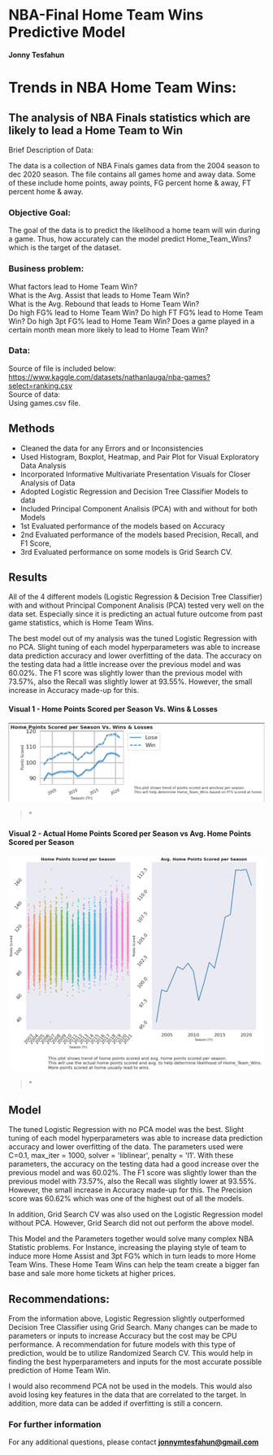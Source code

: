 # NBA-Final Home Team Wins Predictive Model 

**Jonny Tesfahun**

# Trends in NBA Home Team Wins:
## The analysis of NBA Finals statistics which are likely to lead a Home Team to Win

Brief Description of Data:

The data is a collection of NBA Finals games data from the 2004 season to dec 2020 season. The file contains all games home and away data. Some of these include home points, away points, FG percent home & away, FT percent home & away.

### Objective Goal:

The goal of the data is to predict the likelihood a home team will win during a game. Thus, how accurately can the model predict Home_Team_Wins? which is the target of the dataset. 

### Business problem:

What factors lead to Home Team Win?\
What is the Avg. Assist that leads to Home Team Win?\
What is the Avg. Rebound that leads to Home Team Win?\
Do high FG% lead to Home Team Win?
Do high FT FG% lead to Home Team Win?
Do high 3pt FG% lead to Home Team Win?
Does a game played in a certain month mean more likely to lead to Home Team Win?


### Data:
Source of file is included below: \
https://www.kaggle.com/datasets/nathanlauga/nba-games?select=ranking.csv  \
Source of data: \
Using games.csv file.


## Methods
- Cleaned the data for any Errors and or Inconsistencies
- Used Histogram, Boxplot, Heatmap, and Pair Plot for Visual Exploratory Data Analysis
- Incorporated Informative Multivariate Presentation Visuals for Closer Analysis of Data 
- Adopted Logistic Regression and Decision Tree Classifier Models to data
- Included Principal Component Analisis (PCA) with and without for both Models
- 1st Evaluated performance of the models based on Accuracy
- 2nd Evaluated performance of the models based Precision, Recall, and F1 Score, 
- 3rd Evaluated performance on some models is Grid Search CV. 

## Results 

All of the 4 different models (Logistic Regression & Decision Tree Classifier) with and without Principal Component Analisis (PCA) tested very well on the data set. Especially since it is predicting an actual future outcome from past game statistics, which is Home Team Wins. 

The best model out of my analysis was the tuned Logistic Regression with no PCA. Slight tuning of each model hyperparameters was able to increase data prediction accuracy and lower overfitting of the data. The accuracy on the testing data had a little increase over the previous model and was 60.02%. The F1 score was slightly lower than the previous model with 73.57%, also the Recall was slightly lower at 93.55%. However, the small increase in Accuracy made-up for this. 

#### Visual 1 - Home Points Scored per Season Vs. Wins & Losses
![My Image](https://github.com/Jonny-T87/NBA-Trends/blob/main/nba_trends.png)

> "
> 
#### Visual 2 - Actual Home Points Scored per Season vs Avg. Home Points Scored per Season
![My Image](https://github.com/Jonny-T87/NBA-Trends/blob/main/nba_trends_2_points.png)

> "


## Model

The tuned Logistic Regression with no PCA model was the best. Slight tuning of each model hyperparameters was able to increase data prediction accuracy and lower overfitting of the data. The parameters used were C=0.1, max_iter = 1000, solver = 'liblinear', penalty = 'l1'. With these parameters, the accuracy on the testing data had a good increase over the previous model and was 60.02%. The F1 score was slightly lower than the previous model with 73.57%, also the Recall was slightly lower at 93.55%. However, the small increase in Accuracy made-up for this. The Precision score was 60.62% which was one of the highest out of all the models.

In addition, Grid Search CV was also used on the Logistic Regression model without PCA. However, Grid Search did not out perform the above model. 

This Model and the Parameters together would solve many complex NBA Statistic problems. For Instance, increasing the playing style of team to induce more Home Assist and 3pt FG% which in turn leads to more Home Team Wins. These Home Team Wins can help the team create a bigger fan base and sale more home tickets at higher prices. 

## Recommendations:

From the information above, Logistic Regression slightly outperformed Decision Tree Classifier using Grid Search. Many changes can be made to parameters or inputs to increase Accuracy but the cost may be CPU performance. A recommendation for future models with this type of prediction, would be to utilize Randomized Search CV. This would help in finding the best hyperparameters and inputs for the most accurate possible prediction of Home Team Win.

I would also recommend PCA not be used in the models. This would also avoid losing key features in the data that are correlated to the target. In addition, more data can be added if overfitting is still a concern. 


### For further information

For any additional questions, please contact **jonnymtesfahun@gmail.com**

